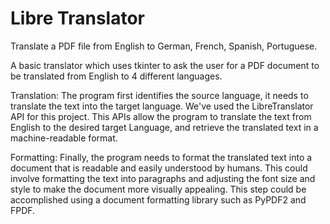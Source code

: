 # Libre Translator
Translate a PDF file from English to German, French, Spanish, Portuguese. 

A basic translator which uses tkinter to ask the user for a PDF document to be translated from English to 4 different languages.

Translation: The program first identifies the source language, it needs to translate the text into the target language. We've used the LibreTranslator API for this project. This APIs allow the program to translate the text from English to the desired target Language, and retrieve the translated text in a machine-readable format.

Formatting: Finally, the program needs to format the translated text into a document that is readable and easily understood by humans. This could involve formatting the text into paragraphs and adjusting the font size and style to make the document more visually appealing. This step could be accomplished using a document formatting library such as PyPDF2 and FPDF.

